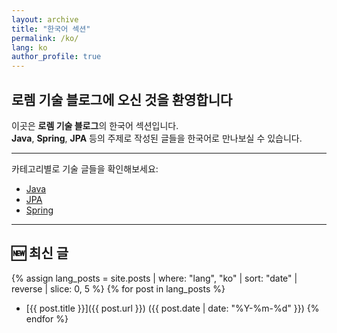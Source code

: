 ```yaml
---
layout: archive
title: "한국어 섹션"
permalink: /ko/
lang: ko
author_profile: true
---
```


## **로렘 기술 블로그에 오신 것을 환영합니다**

이곳은 **로렘 기술 블로그**의 한국어 섹션입니다.  
**Java**, **Spring**, **JPA** 등의 주제로 작성된 글들을 한국어로 만나보실 수 있습니다.

---
카테고리별로 기술 글들을 확인해보세요:

- [Java](/ko/categories/java/)
- [JPA](/ko/categories/jpa/)
- [Spring](/ko/categories/spring/)

---
## 🆕 최신 글

{% assign lang_posts = site.posts | where: "lang", "ko" | sort: "date" | reverse | slice: 0, 5 %}
{% for post in lang_posts %}
- [{{ post.title }}]({{ post.url }}) ({{ post.date | date: "%Y-%m-%d" }})
{% endfor %}


